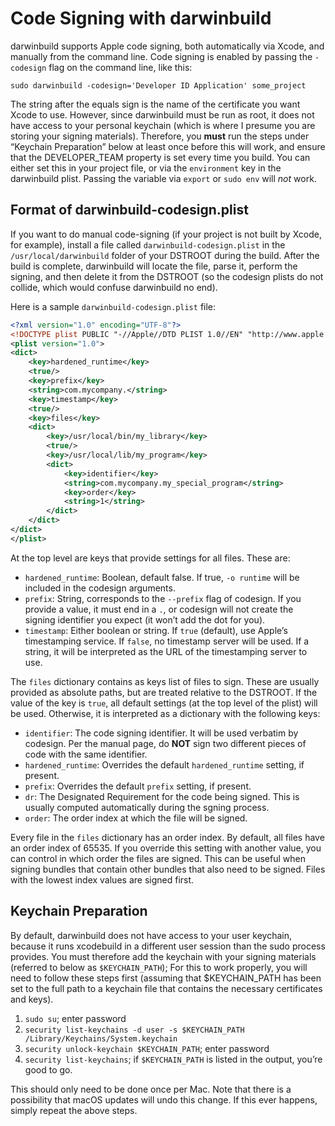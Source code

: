 # Code Signing with darwinbuild

darwinbuild supports Apple code signing, both automatically via Xcode,
and manually from the command line. Code signing is enabled by passing
the `-codesign` flag on the command line, like this:

```shell
sudo darwinbuild -codesign='Developer ID Application' some_project
```

The string after the equals sign is the name of the certificate you want
Xcode to use. However, since darwinbuild must be run as root, it does not
have access to your personal keychain (which is where I presume you are storing
your signing materials). Therefore, you **must** run the steps under “Keychain
Preparation” below at least once before this will work, and ensure that the
DEVELOPER_TEAM property is set every time you build. You can either set this in
your project file, or via the `environment` key in the darwinbuild plist.
Passing the variable via `export` or `sudo env` will *not* work.

## Format of darwinbuild-codesign.plist

If you want to do manual code-signing (if your project is not built by Xcode,
for example), install a file called `darwinbuild-codesign.plist` in the
`/usr/local/darwinbuild` folder of your DSTROOT during the build. After the
build is complete, darwinbuild will locate the file, parse it, perform
the signing, and then delete it from the DSTROOT (so the codesign plists
do not collide, which would confuse darwinbuild no end).

Here is a sample `darwinbuild-codesign.plist` file:

```xml
<?xml version="1.0" encoding="UTF-8"?>
<!DOCTYPE plist PUBLIC "-//Apple//DTD PLIST 1.0//EN" "http://www.apple.com/DTDs/PropertyList-1.0.dtd">
<plist version="1.0">
<dict>
    <key>hardened_runtime</key>
	<true/>
	<key>prefix</key>
	<string>com.mycompany.</string>
	<key>timestamp</key>
	<true/>
	<key>files</key>
	<dict>
		<key>/usr/local/bin/my_library</key>
		<true/>
		<key>/usr/local/lib/my_program</key>
		<dict>
			<key>identifier</key>
			<string>com.mycompany.my_special_program</string>
			<key>order</key>
			<string>1</string>
		</dict>
	</dict>
</dict>
</plist>
```

At the top level are keys that provide settings for all files. These are:

* `hardened_runtime`: Boolean, default false. If true, `-o runtime` will be included in the codesign arguments.
* `prefix`: String, corresponds to the `--prefix` flag of codesign. If you provide a value, it must end in a `.`, or codesign will not create the signing identifier you expect (it won’t add the dot for you).
* `timestamp`: Either boolean or string. If `true` (default), use Apple’s timestamping service. If `false`, no timestamp server will be used. If a string, it will be interpreted as the URL of the timestamping server to use.

The `files` dictionary contains as keys list of files to sign. These are usually
provided as absolute paths, but are treated relative to the DSTROOT. If the
value of the key is `true`, all default settings (at the top level of the plist)
will be used. Otherwise, it is interpreted as a dictionary with the following keys:

* `identifier`: The code signing identifier. It will be used verbatim by codesign. Per the manual page, do **NOT** sign two different pieces of code with the same identifier.
* `hardened_runtime`: Overrides the default `hardened_runtime` setting, if present.
* `prefix`: Overrides the default `prefix` setting, if present.
* `dr`: The Designated Requirement for the code being signed. This is usually computed automatically during the sgning process.
* `order`: The order index at which the file will be signed.

Every file in the `files` dictionary has an order index. By default, all files
have an order index of 65535. If you override this setting with another value,
you can control in which order the files are signed. This can be useful when
signing bundles that contain other bundles that also need to be signed.
Files with the lowest index values are signed first.

## Keychain Preparation

By default, darwinbuild does not have access to your user keychain, because it
runs xcodebuild in a different user session than the sudo process provides. You
must therefore add the keychain with your signing materials (referred to below
as `$KEYCHAIN_PATH`);
For this to work properly, you will need to follow these steps first (assuming that $KEYCHAIN_PATH has been set to the full path to a keychain file that contains the necessary certificates and keys).

1. `sudo su`; enter password
2. `security list-keychains -d user -s $KEYCHAIN_PATH /Library/Keychains/System.keychain`
3. `security unlock-keychain $KEYCHAIN_PATH`; enter password
4. `security list-keychains`; if `$KEYCHAIN_PATH` is listed in the output, you’re good to go.

This should only need to be done once per Mac. Note that there is a possibility
that macOS updates will undo this change.  If this ever happens, simply repeat the above steps.
